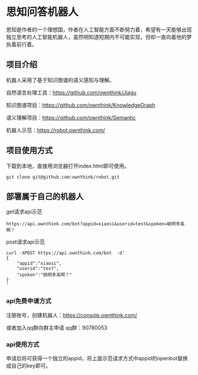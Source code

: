 # 思知问答机器人
  思知是作者的一个理想国，作者在人工智能方面不断努力着，希望有一天能够出现独立思考的人工智能机器人，虽然明知道短期内不可能实现，但却一直向着他的梦执着前行着。

## 项目介绍
机器人采用了基于知识图谱的语义感知与理解。

自然语言处理工具：https://github.com/ownthink/Jiagu

知识图谱项目：https://github.com/ownthink/KnowledgeGraph

语义理解项目：https://github.com/ownthink/Semantic

机器人示范：https://robot.ownthink.com/

## 项目使用方式
下载到本地，直接用浏览器打开index.html即可使用。
```shell
git clone git@github.com:ownthink/robot.git
```

## 部署属于自己的机器人
get请求api示范
```
https://api.ownthink.com/bot?appid=xiaosi&userid=test&spoken=姚明多高啊？
```
post请求api示范
```
curl -XPOST https://api.ownthink.com/bot  -d'
{
	"appid":"xiaosi",
	"userid":"test",
	"spoken":"姚明多高啊？"
}
'
```

### api免费申请方式
注册账号，创建机器人：https://console.ownthink.com/

或者加入qq群向群主申请 qq群：90780053

### api使用方式

申请后将可获得一个独立的appid，将上面示范请求方式中appid的openbot替换成自己的key即可。



